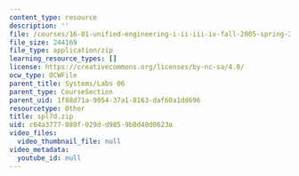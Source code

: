 ```yaml
---
content_type: resource
description: ''
file: /courses/16-01-unified-engineering-i-ii-iii-iv-fall-2005-spring-2006/c64a3777089f029dd9859b0d40d0623a_spl7d.zip
file_size: 244169
file_type: application/zip
learning_resource_types: []
license: https://creativecommons.org/licenses/by-nc-sa/4.0/
ocw_type: OCWFile
parent_title: Systems/Labs 06
parent_type: CourseSection
parent_uid: 1f88d71a-9054-37a1-8163-daf60a1dd696
resourcetype: Other
title: spl7d.zip
uid: c64a3777-089f-029d-d985-9b0d40d0623a
video_files:
  video_thumbnail_file: null
video_metadata:
  youtube_id: null
---
```

